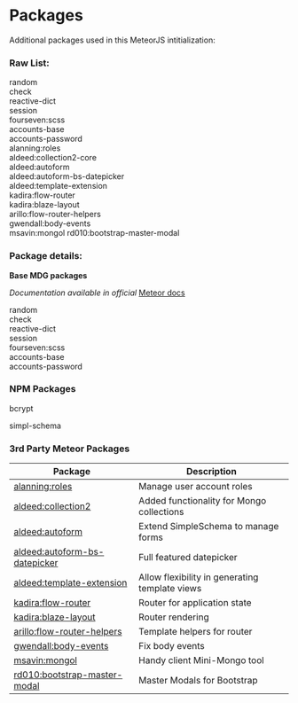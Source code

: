 # Packages

Additional packages used in this MeteorJS intitialization:

### Raw List:

random  
check  
reactive-dict  
session  
fourseven:scss  
accounts-base  
accounts-password  
alanning:roles  
aldeed:collection2-core  
aldeed:autoform  
aldeed:autoform-bs-datepicker  
aldeed:template-extension  
kadira:flow-router  
kadira:blaze-layout  
arillo:flow-router-helpers  
gwendall:body-events  
msavin:mongol
rd010:bootstrap-master-modal

### Package details:

**Base MDG packages**

_Documentation available in official_ [Meteor docs](http://docs.meteor.com/)

random  
check  
reactive-dict  
session  
fourseven:scss  
accounts-base  
accounts-password  

### NPM Packages

bcrypt

simpl-schema


### 3rd Party Meteor Packages

|Package|Description|
|-|-|
|[alanning:roles](https://atmospherejs.com/alanning/roles)|Manage user account roles|
|[aldeed:collection2](https://atmospherejs.com/aldeed/collection2-core)|Added functionality for Mongo collections|
|[aldeed:autoform](https://atmospherejs.com/aldeed/autoform)|Extend SimpleSchema to manage forms|
|[aldeed:autoform-bs-datepicker](https://atmospherejs.com/aldeed/autoform-bs-datepicker)|Full featured datepicker|
|[aldeed:template-extension](https://atmospherejs.com/aldeed/template-extension)|Allow flexibility in generating template views|
|[kadira:flow-router](https://atmospherejs.com/kadira/flow-router)|Router for application state|
|[kadira:blaze-layout](https://atmospherejs.com/kadira/blaze-layout)|Router rendering|
|[arillo:flow-router-helpers](https://atmospherejs.com/arillo/flow-router-helpers)|Template helpers for router|
|[gwendall:body-events](https://atmospherejs.com/gwendall/body-events)|Fix body events|
|[msavin:mongol](https://atmospherejs.com/msavin/mongol)|Handy client Mini-Mongo tool|
|[rd010:bootstrap-master-modal](https://atmospherejs.com/rd010/bootstrap-master-modal)|Master Modals for Bootstrap|

